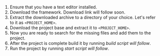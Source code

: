 1. Ensure that you have a text editor installed.
2. Download the framework. Download link will follow soon.
3. Extract the downloaded archive to a directory of your choice. Let's refer to it as `<PROJECT_HOME>`.
4. Download the project base and extract it to `<PROJECT_HOME>`.
5. Now you are ready to search for the missing files and add them to the project.
6. After the project is complete build it by running _build script will follow_.
7. Run the project by running _start script will follow_.
